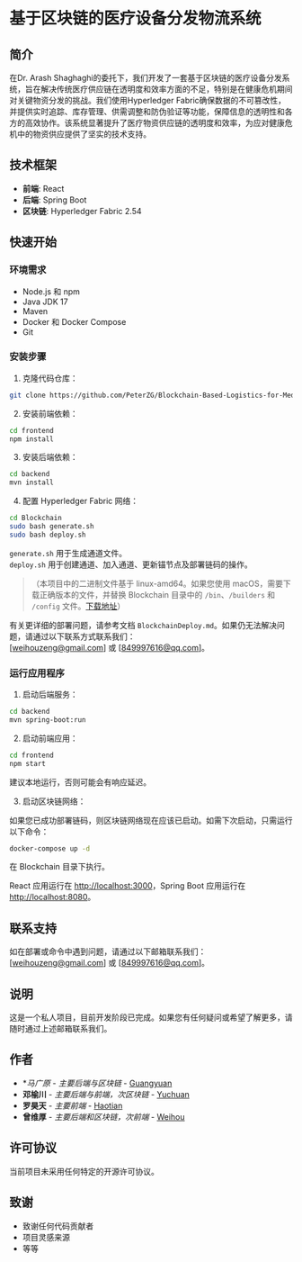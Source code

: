 # 基于区块链的医疗设备分发物流系统


## 简介

在Dr. Arash Shaghaghi的委托下，我们开发了一套基于区块链的医疗设备分发系统，旨在解决传统医疗供应链在透明度和效率方面的不足，特别是在健康危机期间对关键物资分发的挑战。我们使用Hyperledger Fabric确保数据的不可篡改性，并提供实时追踪、库存管理、供需调整和防伪验证等功能，保障信息的透明性和各方的高效协作。该系统显著提升了医疗物资供应链的透明度和效率，为应对健康危机中的物资供应提供了坚实的技术支持。

## 技术框架

- **前端**: React  
- **后端**: Spring Boot  
- **区块链**: Hyperledger Fabric 2.54  

## 快速开始

### 环境需求

- Node.js 和 npm  
- Java JDK 17  
- Maven  
- Docker 和 Docker Compose  
- Git  

### 安装步骤

1. 克隆代码仓库：

```sh
git clone https://github.com/PeterZG/Blockchain-Based-Logistics-for-Medical-Equipment-Distribution-System.git
```

2. 安装前端依赖：

```sh
cd frontend
npm install
```

3. 安装后端依赖：

```sh
cd backend
mvn install
```

4. 配置 Hyperledger Fabric 网络：

```sh
cd Blockchain
sudo bash generate.sh
sudo bash deploy.sh
```

`generate.sh` 用于生成通道文件。  
`deploy.sh` 用于创建通道、加入通道、更新锚节点及部署链码的操作。

> （本项目中的二进制文件基于 linux-amd64。如果您使用 macOS，需要下载正确版本的文件，并替换 Blockchain 目录中的 `/bin`、`/builders` 和 `/config` 文件。[下载地址](https://github.com/hyperledger/fabric/releases)）

有关更详细的部署问题，请参考文档 `BlockchainDeploy.md`。如果仍无法解决问题，请通过以下联系方式联系我们：  
[weihouzeng@gmail.com] 或 [849997616@qq.com]。

### 运行应用程序

1. 启动后端服务：

```sh
cd backend
mvn spring-boot:run
```

2. 启动前端应用：

```sh
cd frontend
npm start
```

建议本地运行，否则可能会有响应延迟。

3. 启动区块链网络：

如果您已成功部署链码，则区块链网络现在应该已启动。如需下次启动，只需运行以下命令：

```sh
docker-compose up -d
```

在 Blockchain 目录下执行。

React 应用运行在 [http://localhost:3000](http://localhost:3000)，Spring Boot 应用运行在 [http://localhost:8080](http://localhost:8080)。

## 联系支持

如在部署或命令中遇到问题，请通过以下邮箱联系我们：  
[weihouzeng@gmail.com] 或 [849997616@qq.com]。

## 说明

这是一个私人项目，目前开发阶段已完成。如果您有任何疑问或希望了解更多，请随时通过上述邮箱联系我们。

## 作者

- **马广原* - *主要后端与区块链* - [Guangyuan](https://github.com/Noplusultra)  
- **邓榆川** - *主要后端与前端，次区块链* - [Yuchuan](https://github.com/dyc54)  
- **罗昊天** - *主要前端* - [Haotian](https://github.com/Haotian14)  
- **曾维厚** - *主要后端和区块链，次前端* - [Weihou](https://github.com/PeterZG)  

## 许可协议

当前项目未采用任何特定的开源许可协议。

## 致谢

- 致谢任何代码贡献者  
- 项目灵感来源  
- 等等
